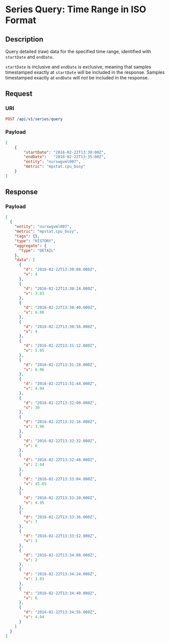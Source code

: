 # Series Query: Time Range in ISO Format

## Description

Query detailed (raw) data for the specified time range, identified with `startDate` and `endDate`.

`startDate` is inclusive and `endDate` is exclusive, meaning that samples timestamped exactly at `startDate` will be included in the response. Samples timestamped exactly at `endDate` will _not_ be included in the response.

## Request

### URI

```elm
POST /api/v1/series/query
```

### Payload

```json
[
    {
        "startDate": "2016-02-22T13:30:00Z",
        "endDate":   "2016-02-22T13:35:00Z",
        "entity": "nurswgvml007",
        "metric": "mpstat.cpu_busy"
    }
]
```

## Response

### Payload

```json
[
  {
    "entity": "nurswgvml007",
    "metric": "mpstat.cpu_busy",
    "tags": {},
    "type": "HISTORY",
    "aggregate": {
      "type": "DETAIL"
    },
    "data": [
      {
        "d": "2016-02-22T13:30:08.000Z",
        "v": 4
      },
      {
        "d": "2016-02-22T13:30:24.000Z",
        "v": 3.03
      },
      {
        "d": "2016-02-22T13:30:40.000Z",
        "v": 6.06
      },
      {
        "d": "2016-02-22T13:30:56.000Z",
        "v": 4
      },
      {
        "d": "2016-02-22T13:31:12.000Z",
        "v": 5.05
      },
      {
        "d": "2016-02-22T13:31:28.000Z",
        "v": 6.06
      },
      {
        "d": "2016-02-22T13:31:44.000Z",
        "v": 4.04
      },
      {
        "d": "2016-02-22T13:32:00.000Z",
        "v": 30
      },
      {
        "d": "2016-02-22T13:32:16.000Z",
        "v": 3.96
      },
      {
        "d": "2016-02-22T13:32:32.000Z",
        "v": 6
      },
      {
        "d": "2016-02-22T13:32:48.000Z",
        "v": 2.04
      },
      {
        "d": "2016-02-22T13:33:04.000Z",
        "v": 45.65
      },
      {
        "d": "2016-02-22T13:33:20.000Z",
        "v": 4.95
      },
      {
        "d": "2016-02-22T13:33:36.000Z",
        "v": 7
      },
      {
        "d": "2016-02-22T13:33:52.000Z",
        "v": 3
      },
      {
        "d": "2016-02-22T13:34:08.000Z",
        "v": 2
      },
      {
        "d": "2016-02-22T13:34:24.000Z",
        "v": 3.03
      },
      {
        "d": "2016-02-22T13:34:40.000Z",
        "v": 6
      },
      {
        "d": "2016-02-22T13:34:56.000Z",
        "v": 4.04
      }
    ]
  }
]
```
